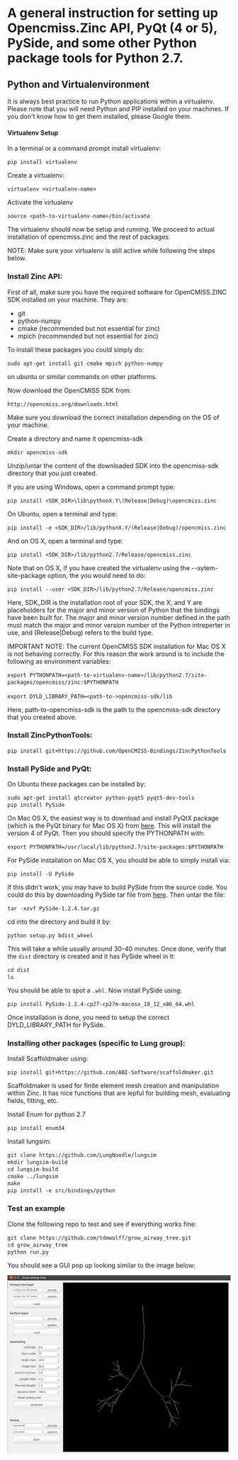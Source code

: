 # A general instruction for setting up Opencmiss.Zinc API, PyQt (4 or 5), PySide, and some other Python package tools for Python 2.7.


## Python and Virtualenvironment
It is always best practice to run Python applications within a virtualenv.
Please note that you will need Python and PIP installed on your machines. If you don't know how to get them installed, please Google them.

#### Virtualenv Setup
In a terminal or a command prompt install virtualenv:
	
	pip install virtualenv
	
Create a virtualenv:

	virtualenv <virtualenv-name>
	
Activate the virtualenv

	source <path-to-virtualenv-name>/bin/activate
	
The virtualenv should now be setup and running. We proceed to actual installation of opencmiss.zinc and the rest of packages. 

NOTE: Make sure your virtualenv is still active while following the steps below.

### Install Zinc API:

First of all, make sure you have the required software for OpenCMISS.ZINC SDK installed on your machine. They are:

- git
- python-numpy
- cmake (recommended but not essential for zinc)
- mpich (recommended but not essential for zinc)

To install these packages you could simply do: 

	sudo apt-get install git cmake mpich python-numpy

on ubuntu or similar commands on other platforms.

Now download the OpenCMISS SDK from: 

	http://opencmiss.org/downloads.html

Make sure you download the correct installation depending on the OS of your machine. 

Create a directory and name it opencmiss-sdk

	mkdir opencmiss-sdk

Unzip/untar the content of the downloaded SDK into the opencmiss-sdk directory that you just created.

If you are using Windows, open a command prompt type:

	pip install <SDK_DIR>\lib\pythonX.Y\(Release|Debug)\opencmiss.zinc
	
On Ubuntu, open a terminal and type:

	pip install -e <SDK_DIR>/lib/pythonX.Y/(Release|Debug)/opencmiss.zinc

And on OS X, open a terminal and type:

	pip install <SDK_DIR>/lib/python2.7/Release/opencmiss.zinc

Note that on OS X, if you have created the virtualenv using the --sytem-site-package option, the you would need to do:

	pip install --user <SDK_DIR>/lib/python2.7/Release/opencmiss.zinc

Here, SDK_DIR is the installation root of your SDK, the X, and Y are placeholders for the major and minor version of Python that the bindings have been built for. The major and minor version number defined in the path must match the major and minor version number of the Python intreperter in use, and (Release|Debug) refers to the build type.

IMPORTANT NOTE: The current OpenCMISS SDK installation for Mac OS X is not behaving correctly. For this reason the work around is to include the following as environment variables:

	export PYTHONPATH=<path-to-virtualenv-name>/lib/python2.7/site-packages/opencmiss/zinc:$PYTHONPATH
	
	export DYLD_LIBRARY_PATH=<path-to->opencmiss-sdk/lib


Here, path-to-opencmiss-sdk is the path to the opencmiss-sdk directory that you created above.

### Install ZincPythonTools:

	pip install git+https://github.com/OpenCMISS-Bindings/ZincPythonTools

### Install PySide and PyQt:
On Ubuntu these packages can be installed by:

	sudo apt-get install qtcreator python-pyqt5 pyqt5-dev-tools
	pip install PySide

On Mac OS X, the easiest way is to download and install PyQtX package (which is the PyQt binary for Mac OS X) from [here](https://sourceforge.net/projects/pyqtx/). This will install the version 4 of PyQt. Then you should specify the PYTHONPATH with:

	export PYTHONPATH=/usr/local/lib/python2.7/site-packages:$PYTHONPATH

For PySide installation on Mac OS X, you should be able to simply install via:

	pip install -U PySide
	
If this didn't work, you may have to build PySide from the source code. You could do this by downloading PySide tar file from [here](https://pypi.python.org/packages/source/P/PySide/PySide-1.2.4.tar.gz). Then untar the file:

	tar -xzvf PySide-1.2.4.tar.gz
	
cd into the directory and build it by:

	python setup.py bdist_wheel
	
This will take a while usually around 30-40 minutes. Once done, verify that the `dist` directory is created and it has PySide wheel in it:

	cd dist
	ls
	
You should be able to spot a `.whl`. Now install PySide using:

	pip install PySide-1.2.4-cp27-cp27m-macosx_10_12_x86_64.whl

Once installation is done, you need to setup the correct DYLD_LIBRARY_PATH for PySide. 

### Installing other packages (specific to Lung group):

Install Scaffoldmaker using:

	pip install git+https://github.com/ABI-Software/scaffoldmaker.git
	
Scaffoldmaker is used for finite element mesh creation and manipulation within Zinc. It has nice functions that are lepful for building mesh, evaluating fields, fitting, etc.

Install Enum for python 2.7

	pip install enum34
	
Install lungsim:
	
	git clone https://github.com/LungNoodle/lungsim
	mkdir lungsim-build
	cd lungsim-build
	cmake ../lungsim
	make
	pip install -e src/bindings/python

### Test an example

Clone the following repo to test and see if everything works fine:

	git clone https://github.com/tdewolff/grow_airway_tree.git
	cd grow_airway_tree
	python run.py
	
You should see a GUI pop up looking similar to the image below:
	
<img src="screenshot.png">



































